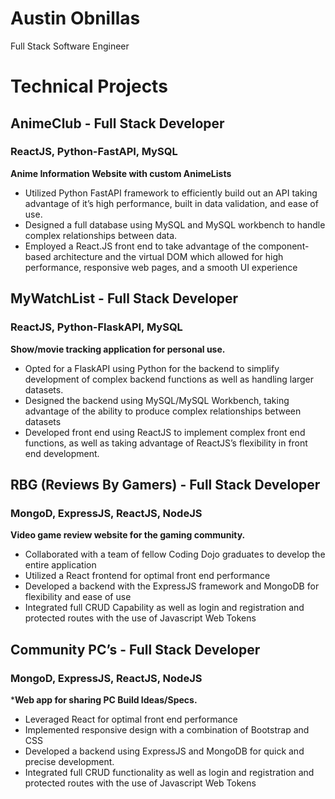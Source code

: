 # Austin Obnillas

Full Stack Software Engineer

# Technical Projects 
## AnimeClub  - Full Stack Developer
### ReactJS, Python-FastAPI, MySQL 
**Anime Information Website with custom AnimeLists**
- Utilized Python FastAPI framework to efficiently build out an API taking advantage of it’s high performance, built in data validation, and ease of use.
- Designed a full database using MySQL and MySQL workbench to handle complex relationships between data.
- Employed a React.JS front end to take advantage of the component-based architecture and the virtual DOM which allowed for high performance, responsive web pages, and a smooth UI experience
## MyWatchList  - Full Stack Developer
### ReactJS, Python-FlaskAPI, MySQL 
**Show/movie tracking application for personal use.**
- Opted for a FlaskAPI using Python for the backend to simplify development of complex backend functions as well as handling larger datasets.
- Designed the backend using MySQL/MySQL Workbench, taking advantage of the ability to produce complex relationships between datasets
- Developed front end using ReactJS  to implement complex front end functions, as well as taking advantage of ReactJS’s flexibility in front end development.
## RBG (Reviews By Gamers) - Full Stack Developer
### MongoD, ExpressJS, ReactJS, NodeJS 
**Video game review website for the gaming community.**
- Collaborated with a team of fellow Coding Dojo graduates to develop the entire application
- Utilized a React frontend for optimal front end performance 
- Developed a backend with the ExpressJS framework and MongoDB for flexibility and ease of use
- Integrated full CRUD Capability as well as login and registration and protected routes with the use of Javascript Web Tokens
## Community PC’s  - Full Stack Developer 
### MongoD, ExpressJS, ReactJS, NodeJS 
***Web app for sharing PC Build Ideas/Specs.**
- Leveraged React for optimal front end performance
- Implemented responsive design with a combination of Bootstrap and CSS
- Developed a backend using ExpressJS and MongoDB for quick and precise development.
- Integrated full CRUD functionality as well as login and registration and protected routes with the use of Javascript Web Tokens
